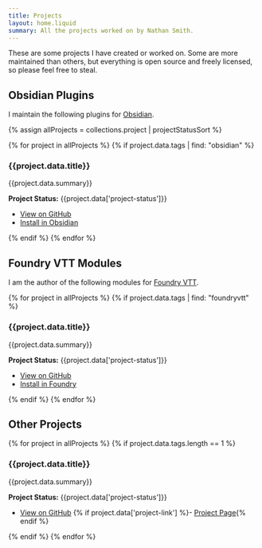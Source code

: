 ```yaml
---
title: Projects
layout: home.liquid
summary: All the projects worked on by Nathan Smith.
---
```

These are some projects I have created or worked on. Some are more maintained than others, but everything is open source and freely licensed, so please feel free to steal.

## Obsidian Plugins

I maintain the following plugins for [Obsidian](https://obsidian.md/).

{% assign allProjects = collections.project | projectStatusSort %}

{% for project in allProjects %}
{% if project.data.tags | find: "obsidian" %}
### {{project.data.title}}

{{project.data.summary}}

**Project Status:** {{project.data['project-status']}}

- [View on GitHub]({{project.data['github-link']}})
- [Install in Obsidian]({{project.data['project-link']}})

{% endif %}
{% endfor %}

## Foundry VTT Modules

I am the author of the following modules for [Foundry VTT](https://foundryvtt.com/).

{% for project in allProjects %}
{% if project.data.tags | find: "foundryvtt" %}
### {{project.data.title}}

{{project.data.summary}}

**Project Status:** {{project.data['project-status']}}

- [View on GitHub]({{project.data['github-link']}})
- [Install in Foundry]({{project.data['project-link']}})

{% endif %}
{% endfor %}

## Other Projects

{% for project in allProjects %}
{% if project.data.tags.length == 1 %}
### {{project.data.title}}

{{project.data.summary}}

**Project Status:** {{project.data['project-status']}}

- [View on GitHub]({{project.data['github-link']}})
{% if project.data['project-link'] %}- [Project Page]({{project.data['project-link']}}){% endif %}

{% endif %}
{% endfor %}